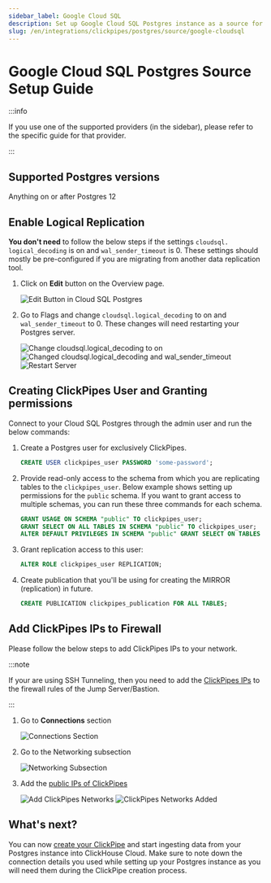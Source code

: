```yaml
---
sidebar_label: Google Cloud SQL
description: Set up Google Cloud SQL Postgres instance as a source for ClickPipes
slug: /en/integrations/clickpipes/postgres/source/google-cloudsql
---
```


# Google Cloud SQL Postgres Source Setup Guide

:::info

If you use one of the supported providers (in the sidebar), please refer to the specific guide for that provider.

:::


## Supported Postgres versions

Anything on or after Postgres 12

## Enable Logical Replication

**You don't need** to follow the below steps if the settings `cloudsql. logical_decoding` is on and `wal_sender_timeout` is 0. These settings should mostly be pre-configured if you are migrating from another data replication tool.

1. Click on **Edit** button on the Overview page.

   ![Edit Button in Cloud SQL Postgres](images/setup/google-cloudsql/edit.png)


2. Go to Flags and change `cloudsql.logical_decoding` to on and `wal_sender_timeout` to 0. These changes will need restarting your Postgres server.

   ![Change `cloudsql.logical_decoding` to on](images/setup/google-cloudsql/cloudsql_logical_decoding1.png)
   ![Changed `cloudsql.logical_decoding` and `wal_sender_timeout`](images/setup/google-cloudsql/cloudsql_logical_decoding2.png)
   ![Restart Server](images/setup/google-cloudsql/cloudsql_logical_decoding3.png)


## Creating ClickPipes User and Granting permissions

Connect to your Cloud SQL Postgres through the admin user and run the below commands:

1. Create a Postgres user for exclusively ClickPipes.

   ```sql
   CREATE USER clickpipes_user PASSWORD 'some-password';
   ```

2. Provide read-only access to the schema from which you are replicating tables to the `clickpipes_user`. Below example shows setting up permissions for the `public` schema. If you want to grant access to multiple schemas, you can run these three commands for each schema.

   ```sql
   GRANT USAGE ON SCHEMA "public" TO clickpipes_user;
   GRANT SELECT ON ALL TABLES IN SCHEMA "public" TO clickpipes_user;
   ALTER DEFAULT PRIVILEGES IN SCHEMA "public" GRANT SELECT ON TABLES TO clickpipes_user;
   ```

3. Grant replication access to this user:

   ```sql
   ALTER ROLE clickpipes_user REPLICATION;
   ```

4. Create publication that you'll be using for creating the MIRROR (replication) in future.

   ```sql
   CREATE PUBLICATION clickpipes_publication FOR ALL TABLES;
   ```

[//]: # (TODO Add SSH Tunneling)


## Add ClickPipes IPs to Firewall

Please follow the below steps to add ClickPipes IPs to your network.

:::note

If your are using SSH Tunneling, then you need to add the [ClickPipes IPs](../../index.md#list-of-static-ips) to the firewall rules of the Jump Server/Bastion.

:::

1. Go to **Connections** section

   ![Connections Section](images/setup/google-cloudsql/connections.png)

2. Go to the Networking subsection

   ![Networking Subsection](images/setup/google-cloudsql/connections_networking.png)

3. Add the [public IPs of ClickPipes](../../index.md#list-of-static-ips)

   ![Add ClickPipes Networks](images/setup/google-cloudsql/firewall1.png)
   ![ClickPipes Networks Added](images/setup/google-cloudsql/firewall2.png) 


## What's next?

You can now [create your ClickPipe](../index.md) and start ingesting data from your Postgres instance into ClickHouse Cloud.
Make sure to note down the connection details you used while setting up your Postgres instance as you will need them during the ClickPipe creation process.
